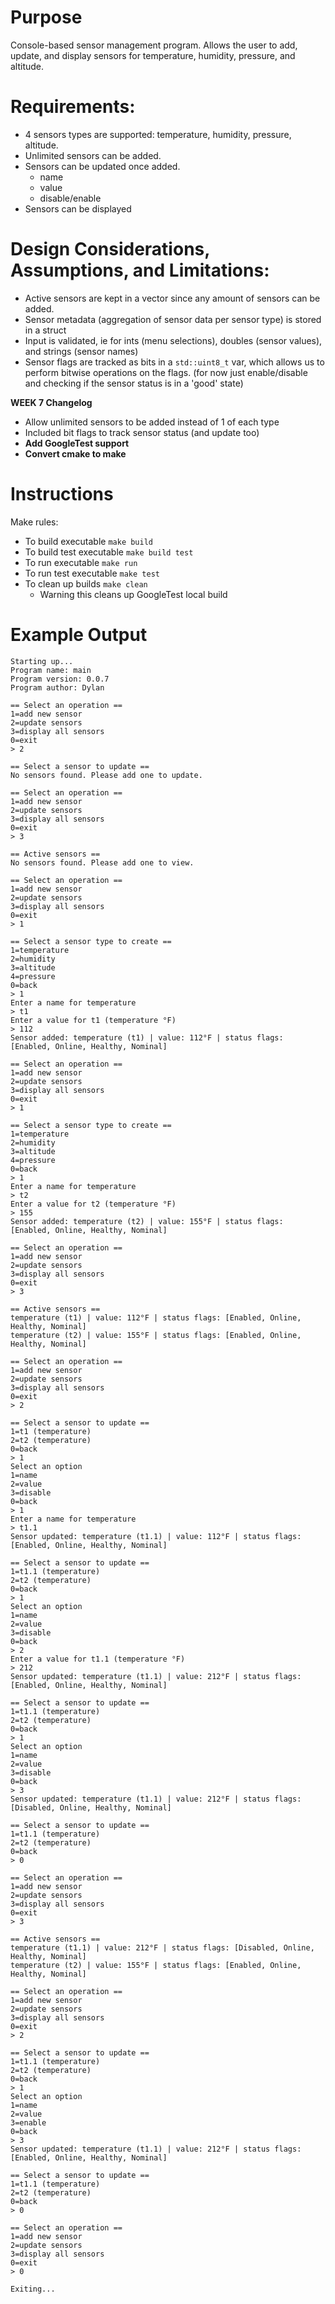 # Purpose

Console-based sensor management program. Allows the user to add, update, and display sensors for temperature, humidity,
pressure, and altitude.

# Requirements:

- 4 sensors types are supported: temperature, humidity, pressure, altitude.
- Unlimited sensors can be added.
- Sensors can be updated once added.
    - name
    - value
    - disable/enable
- Sensors can be displayed

# Design Considerations, Assumptions, and Limitations:

- Active sensors are kept in a vector since any amount of sensors can be added.
- Sensor metadata (aggregation of sensor data per sensor type) is stored in a struct
- Input is validated, ie for ints (menu selections), doubles (sensor values), and strings (sensor names)
- Sensor flags are tracked as bits in a `std::uint8_t` var, which allows us to perform bitwise operations on the
  flags. (for now just enable/disable and checking if the sensor status is in a 'good' state)

**WEEK 7 Changelog**
- Allow unlimited sensors to be added instead of 1 of each type
- Included bit flags to track sensor status (and update too)
- **Add GoogleTest support**
- **Convert cmake to make**

# Instructions
Make rules:
- To build executable `make build`
- To build test executable `make build test`
- To run executable `make run`
- To run test executable `make test`
- To clean up builds `make clean` 
  - Warning this cleans up GoogleTest local build

# Example Output

```
Starting up...
Program name: main
Program version: 0.0.7
Program author: Dylan

== Select an operation ==
1=add new sensor
2=update sensors
3=display all sensors
0=exit
> 2

== Select a sensor to update ==
No sensors found. Please add one to update.

== Select an operation ==
1=add new sensor
2=update sensors
3=display all sensors
0=exit
> 3

== Active sensors ==
No sensors found. Please add one to view.

== Select an operation ==
1=add new sensor
2=update sensors
3=display all sensors
0=exit
> 1

== Select a sensor type to create ==
1=temperature
2=humidity
3=altitude
4=pressure
0=back
> 1
Enter a name for temperature
> t1
Enter a value for t1 (temperature °F)
> 112
Sensor added: temperature (t1) | value: 112°F | status flags: [Enabled, Online, Healthy, Nominal]

== Select an operation ==
1=add new sensor
2=update sensors
3=display all sensors
0=exit
> 1

== Select a sensor type to create ==
1=temperature
2=humidity
3=altitude
4=pressure
0=back
> 1
Enter a name for temperature
> t2
Enter a value for t2 (temperature °F)
> 155
Sensor added: temperature (t2) | value: 155°F | status flags: [Enabled, Online, Healthy, Nominal]

== Select an operation ==
1=add new sensor
2=update sensors
3=display all sensors
0=exit
> 3

== Active sensors ==
temperature (t1) | value: 112°F | status flags: [Enabled, Online, Healthy, Nominal]
temperature (t2) | value: 155°F | status flags: [Enabled, Online, Healthy, Nominal]

== Select an operation ==
1=add new sensor
2=update sensors
3=display all sensors
0=exit
> 2

== Select a sensor to update ==
1=t1 (temperature)
2=t2 (temperature)
0=back
> 1
Select an option
1=name
2=value
3=disable
0=back
> 1
Enter a name for temperature
> t1.1
Sensor updated: temperature (t1.1) | value: 112°F | status flags: [Enabled, Online, Healthy, Nominal]

== Select a sensor to update ==
1=t1.1 (temperature)
2=t2 (temperature)
0=back
> 1
Select an option
1=name
2=value
3=disable
0=back
> 2
Enter a value for t1.1 (temperature °F)
> 212
Sensor updated: temperature (t1.1) | value: 212°F | status flags: [Enabled, Online, Healthy, Nominal]

== Select a sensor to update ==
1=t1.1 (temperature)
2=t2 (temperature)
0=back
> 1
Select an option
1=name
2=value
3=disable
0=back
> 3
Sensor updated: temperature (t1.1) | value: 212°F | status flags: [Disabled, Online, Healthy, Nominal]

== Select a sensor to update ==
1=t1.1 (temperature)
2=t2 (temperature)
0=back
> 0

== Select an operation ==
1=add new sensor
2=update sensors
3=display all sensors
0=exit
> 3

== Active sensors ==
temperature (t1.1) | value: 212°F | status flags: [Disabled, Online, Healthy, Nominal]
temperature (t2) | value: 155°F | status flags: [Enabled, Online, Healthy, Nominal]

== Select an operation ==
1=add new sensor
2=update sensors
3=display all sensors
0=exit
> 2

== Select a sensor to update ==
1=t1.1 (temperature)
2=t2 (temperature)
0=back
> 1
Select an option
1=name
2=value
3=enable
0=back
> 3
Sensor updated: temperature (t1.1) | value: 212°F | status flags: [Enabled, Online, Healthy, Nominal]

== Select a sensor to update ==
1=t1.1 (temperature)
2=t2 (temperature)
0=back
> 0

== Select an operation ==
1=add new sensor
2=update sensors
3=display all sensors
0=exit
> 0

Exiting...
```